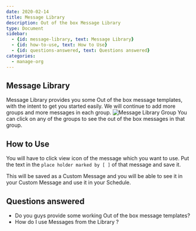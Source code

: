 ```yaml
---
date: 2020-02-14
title: Message Library 
description: Out of the box Message Library
type: Document
sidebar:
  - {id: message-library, text: Message Library}
  - {id: how-to-use, text: How to Use}
  - {id: questions-answered, text: Questions answered}
categories:
  - manage-org
---
```


## Message Library
Message Library provides you some Out of the box message templates, with the intent to get you started easily.
We will continue to add more groups and more messages in each group. 
![Message Library Group](../../images/message-library.png)
You can click on any of the groups to see the out of the box messages in that group.

## How to Use 
You will have to click view icon of the message which you want to use. Put the text in the `place holder marked by [ ]` of that message and save it.

This will be saved as a Custom Message and you will be able to see it in your Custom Message and use it in your Schedule. 

## Questions answered
- Do you guys provide some working Out of the box message templates?
- How do I use Messages from the Library ? 